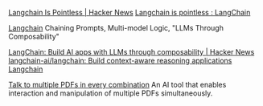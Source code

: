 
[Langchain Is Pointless | Hacker News](https://news.ycombinator.com/item?id=36645575)
[Langchain is pointless : LangChain](https://old.reddit.com/r/LangChain/comments/13fcw36/langchain_is_pointless/)

[Langchain](https://github.com/hwchase17/langchain)
Chaining Prompts, Multi-model Logic, "LLMs Through Composability"

[LangChain: Build AI apps with LLMs through composability | Hacker News](https://news.ycombinator.com/item?id=34422627)
[langchain-ai/langchain: Build context-aware reasoning applications](https://github.com/langchain-ai/langchain)
[Langchain](https://python.langchain.com/)

[Talk to multiple PDFs in every combination](https://kumar045-langchainsaitools-home-k2ebbm.streamlit.app/)
An AI tool that enables interaction and manipulation of multiple PDFs simultaneously.
